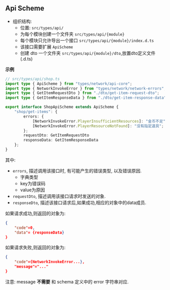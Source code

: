 
## Api Scheme

- 组织结构: 
	- 位置: `src/types/api/`
    - 为每个模块创建一个文件夹 `src/types/api/{module}`
    - 每个模块只允许导出一个接口 `src/types/api/{module}/index.d.ts`
    - 该接口需要扩展 `ApiScheme`
    - 创建 dto 一个文件夹 `src/types/api/{module}/dto`,放置dto定义文件(.d.ts)

**示例**

```typescript
// src/types/api/shop.ts
import type { ApiScheme } from "types/network/api-core";
import type { NetworkInvokeError } from "types/network/network-errors";
import type { GetItemRequestDto } from "./dto/get-item-request-dto";
import type { GetItemResponseData } from "./dto/get-item-response-data";

export interface ShopApiScheme extends ApiScheme {
	"shop/get-items": {
		errors: {
			[NetworkInvokeError.PlayerInsufficientResources]: "金币不足";
			[NetworkInvokeError.PlayerResourceNotFound]: "没有指定道具";
		};
		requestDto: GetItemRequestDto
		responseData: GetItemResponseData
	};
}
```

其中:
- `errors`, 描述调用该接口时, 有可能产生的错误类型, 以及错误原因.
  - 字典类型
  - key为错误码
  - value为原因
- `requestDto`, 描述调用该接口请求时发送的对象.
- `responseDto`, 描述该接口请求后,如果成功,相应的对象中的data成员.
  

如果请求成功,则返回的对象为:
```json
{
	"code"=0,
	"data"= {responseData}
}
```

如果请求失败,则返回的对象为:
```json
{
	"code"={NetworkInvokeError...},
	"message"="..."
}
```
注意: message **不需要** 和 schema 定义中的 error 字符串对应.




